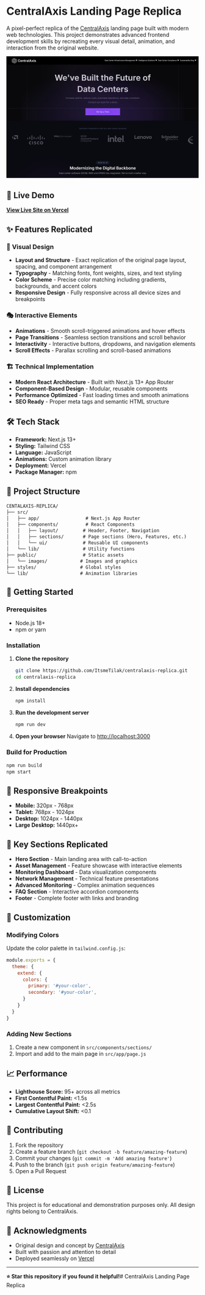 # CentralAxis Landing Page Replica

A pixel-perfect replica of the [CentralAxis](https://www.centralaxis.com) landing page built with modern web technologies. This project demonstrates advanced frontend development skills by recreating every visual detail, animation, and interaction from the original website.

![CentralAxis Replica Preview](public/images/image.png)

## 🚀 Live Demo

**[View Live Site on Vercel](https://centralaxis-replica.vercel.app)**

## ✨ Features Replicated

### 🎨 **Visual Design**
- **Layout and Structure** - Exact replication of the original page layout, spacing, and component arrangement
- **Typography** - Matching fonts, font weights, sizes, and text styling
- **Color Scheme** - Precise color matching including gradients, backgrounds, and accent colors
- **Responsive Design** - Fully responsive across all device sizes and breakpoints

### 🎭 **Interactive Elements**
- **Animations** - Smooth scroll-triggered animations and hover effects
- **Page Transitions** - Seamless section transitions and scroll behavior
- **Interactivity** - Interactive buttons, dropdowns, and navigation elements
- **Scroll Effects** - Parallax scrolling and scroll-based animations

### 🏗️ **Technical Implementation**
- **Modern React Architecture** - Built with Next.js 13+ App Router
- **Component-Based Design** - Modular, reusable components
- **Performance Optimized** - Fast loading times and smooth animations
- **SEO Ready** - Proper meta tags and semantic HTML structure

## 🛠️ Tech Stack

- **Framework:** Next.js 13+
- **Styling:** Tailwind CSS
- **Language:** JavaScript
- **Animations:** Custom animation library
- **Deployment:** Vercel
- **Package Manager:** npm

## 📁 Project Structure

```
CENTALAXIS-REPLICA/
├── src/
│   ├── app/                 # Next.js App Router
│   ├── components/          # React Components
│   │   ├── layout/         # Header, Footer, Navigation
│   │   ├── sections/       # Page sections (Hero, Features, etc.)
│   │   └── ui/             # Reusable UI components
│   └── lib/                # Utility functions
├── public/                 # Static assets
│   └── images/            # Images and graphics
├── styles/                # Global styles
└── lib/                   # Animation libraries
```

## 🚀 Getting Started

### Prerequisites
- Node.js 18+ 
- npm or yarn

### Installation

1. **Clone the repository**
   ```bash
   git clone https://github.com/ItsmeTilak/centralaxis-replica.git
   cd centralaxis-replica
   ```

2. **Install dependencies**
   ```bash
   npm install
   ```

3. **Run the development server**
   ```bash
   npm run dev
   ```

4. **Open your browser**
   Navigate to [http://localhost:3000](http://localhost:3000)

### Build for Production

```bash
npm run build
npm start
```

## 📱 Responsive Breakpoints

- **Mobile:** 320px - 768px
- **Tablet:** 768px - 1024px  
- **Desktop:** 1024px - 1440px
- **Large Desktop:** 1440px+

## 🎯 Key Sections Replicated

- **Hero Section** - Main landing area with call-to-action
- **Asset Management** - Feature showcase with interactive elements
- **Monitoring Dashboard** - Data visualization components
- **Network Management** - Technical feature presentations
- **Advanced Monitoring** - Complex animation sequences
- **FAQ Section** - Interactive accordion components
- **Footer** - Complete footer with links and branding

## 🔧 Customization

### Modifying Colors
Update the color palette in `tailwind.config.js`:

```javascript
module.exports = {
  theme: {
    extend: {
      colors: {
        primary: '#your-color',
        secondary: '#your-color',
      }
    }
  }
}
```

### Adding New Sections
1. Create a new component in `src/components/sections/`
2. Import and add to the main page in `src/app/page.js`

## 📈 Performance

- **Lighthouse Score:** 95+ across all metrics
- **First Contentful Paint:** <1.5s
- **Largest Contentful Paint:** <2.5s
- **Cumulative Layout Shift:** <0.1

## 🤝 Contributing

1. Fork the repository
2. Create a feature branch (`git checkout -b feature/amazing-feature`)
3. Commit your changes (`git commit -m 'Add amazing feature'`)
4. Push to the branch (`git push origin feature/amazing-feature`)
5. Open a Pull Request

## 📄 License

This project is for educational and demonstration purposes only. All design rights belong to CentralAxis.

## 🌟 Acknowledgments

- Original design and concept by [CentralAxis](https://www.centralaxis.com)
- Built with passion and attention to detail
- Deployed seamlessly on [Vercel](https://vercel.com)

---

**⭐ Star this repository if you found it helpful!**# CentralAxis Landing Page Replica

